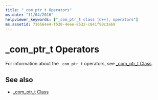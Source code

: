 ```yaml
---
title: "_com_ptr_t Operators"
ms.date: "11/04/2016"
helpviewer_keywords: ["_com_ptr_t class [C++], operators"]
ms.assetid: 716564e4-f538-4eee-8532-c841f90c3a69
---
```

# _com_ptr_t Operators

For information about the `_com_ptr_t` operators, see [_com_ptr_t Class](../cpp/com-ptr-t-class.md).

## See also

- [_com_ptr_t Class](../cpp/com-ptr-t-class.md)

